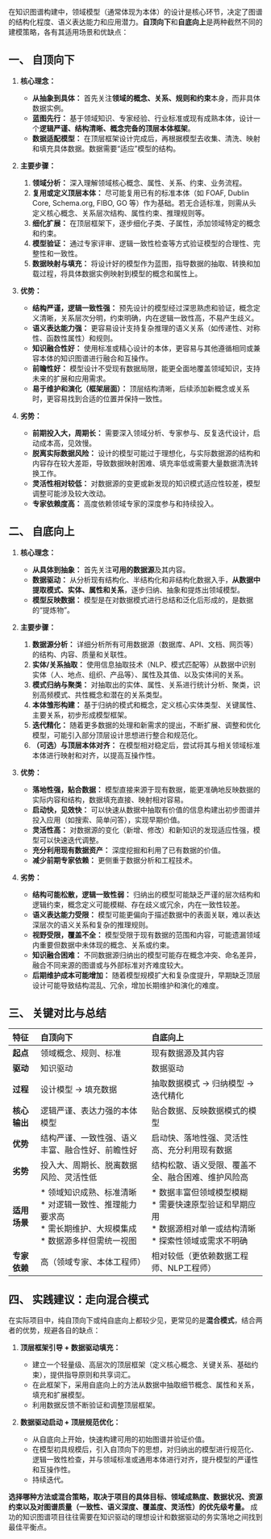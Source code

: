 在知识图谱构建中，领域模型（通常体现为本体）的设计是核心环节，决定了图谱的结构化程度、语义表达能力和应用潜力。**自顶向下**和**自底向上**是两种截然不同的建模策略，各有其适用场景和优缺点：

## 一、 自顶向下

1.  **核心理念：**
    *   **从抽象到具体：** 首先关注**领域的概念、关系、规则和约束**本身，而非具体数据实例。
    *   **蓝图先行：** 基于领域知识、专家经验、行业标准或现有成熟本体，设计一个**逻辑严谨、结构清晰、概念完备的顶层本体框架**。
    *   **数据适配模型：** 在顶层框架设计完成后，再根据模型去收集、清洗、映射和填充具体数据。数据需要“适应”模型的结构。

2.  **主要步骤：**
    1.  **领域分析：** 深入理解领域核心概念、属性、关系、约束、业务流程。
    2.  **复用或定义顶层本体：** 尽可能复用已有的标准本体（如 FOAF, Dublin Core, Schema.org, FIBO, GO 等）作为基础。若无合适标准，则需从头定义核心概念、关系层次结构、属性约束、推理规则等。
    3.  **细化扩展：** 在顶层框架下，逐步细化子类、子属性，添加领域特定的概念和约束。
    4.  **模型验证：** 通过专家评审、逻辑一致性检查等方式验证模型的合理性、完整性和一致性。
    5.  **数据映射与填充：** 将设计好的模型作为蓝图，指导数据的抽取、转换和加载过程，将具体数据实例映射到模型的概念和属性上。

3.  **优势：**
    *   **结构严谨，逻辑一致性强：** 预先设计的模型经过深思熟虑和验证，概念定义清晰，关系层次分明，约束明确，内在逻辑一致性高，不易产生歧义。
    *   **语义表达能力强：** 更容易设计支持复杂推理的语义关系（如传递性、对称性、函数性属性）和规则。
    *   **知识融合性好：** 使用标准或精心设计的本体，更容易与其他遵循相同或兼容本体的知识图谱进行融合和互操作。
    *   **前瞻性好：** 模型设计不受现有数据局限，能更全面地覆盖领域知识，支持未来的扩展和应用需求。
    *   **易于维护和演化（框架层面）：** 顶层结构清晰，后续添加新概念或关系时，更容易找到合适的位置并保持一致性。

4.  **劣势：**
    *   **前期投入大，周期长：** 需要深入领域分析、专家参与、反复迭代设计，启动成本高，见效慢。
    *   **脱离实际数据风险：** 设计的模型可能过于理想化，与实际数据源的结构和内容存在较大差距，导致数据映射困难、填充率低或需要大量数据清洗转换工作。
    *   **灵活性相对较低：** 对数据源的变更或新发现的知识模式适应性较差，模型调整可能涉及较大改动。
    *   **专家依赖度高：** 高度依赖领域专家的深度参与和持续投入。

## 二、 自底向上

1.  **核心理念：**
    *   **从具体到抽象：** 首先关注**可用的数据源**及其内容。
    *   **数据驱动：** 从分析现有结构化、半结构化和非结构化数据入手，**从数据中提取模式、实体、属性和关系**，逐步归纳、抽象和提炼出领域模型。
    *   **模型反映数据：** 模型是在对数据模式进行总结和泛化后形成的，是数据的“提炼物”。

2.  **主要步骤：**
    1.  **数据源分析：** 详细分析所有可用数据源（数据库、API、文档、网页等）的结构、内容、质量和关联性。
    2.  **实体/关系抽取：** 使用信息抽取技术（NLP、模式匹配等）从数据中识别实体（人、地点、组织、产品等）、属性及其值、以及实体间的关系。
    3.  **模式归纳与聚类：** 对抽取出的实体、属性、关系进行统计分析、聚类，识别高频模式、共性概念和潜在的关系类型。
    4.  **本体雏形构建：** 基于归纳的模式和概念，定义核心实体类型、关键属性、主要关系，初步形成模型框架。
    5.  **迭代精化：** 随着更多数据的处理和新需求的提出，不断扩展、调整和优化模型，可能引入部分顶层设计思想进行整合和规范化。
    6.  **（可选）与顶层本体对齐：** 在模型相对稳定后，尝试将其与相关领域标准本体进行映射和对齐，以提高互操作性。

3.  **优势：**
    *   **落地性强，贴合数据：** 模型直接来源于现有数据，能更准确地反映数据的实际内容和结构，数据填充直接、映射相对容易。
    *   **启动快，见效快：** 可以快速从数据中抽取有价值的信息构建出初步图谱并投入应用（如搜索、简单问答），实现早期价值。
    *   **灵活性高：** 对数据源的变化（新增、修改）和新知识的发现适应性强，模型可以快速迭代调整。
    *   **充分利用现有数据资产：** 深度挖掘和利用了已有数据的价值。
    *   **减少前期专家依赖：** 更侧重于数据分析和工程技术。

4.  **劣势：**
    *   **结构可能松散，逻辑一致性弱：** 归纳出的模型可能缺乏严谨的层次结构和逻辑约束，概念定义可能模糊、存在歧义或冗余，内在一致性较差。
    *   **语义表达能力受限：** 模型可能更偏向于描述数据中的表面关联，难以表达深层次的语义关系和复杂的推理规则。
    *   **视野受限，覆盖不全：** 模型受限于现有数据的范围和内容，可能遗漏领域内重要但数据中未体现的概念、关系或约束。
    *   **知识融合困难：** 不同数据源归纳出的模型可能存在概念冲突、命名差异，融合不同来源的图谱或与外部标准对齐难度较大。
    *   **后期维护成本可能增加：** 随着模型规模扩大和复杂度提升，早期缺乏顶层设计可能导致结构混乱、冗余，增加长期维护和演化的难度。

## 三、 关键对比与总结

| 特征         | 自顶向下                                       | 自底向上                                       |
| :----------- | :--------------------------------------------- | :--------------------------------------------- |
| **起点**     | 领域概念、规则、标准                           | 现有数据源及其内容                             |
| **驱动**     | 知识驱动                                       | 数据驱动                                       |
| **过程**     | 设计模型 -> 填充数据                           | 抽取数据模式 -> 归纳模型 -> 迭代精化           |
| **核心输出** | 逻辑严谨、表达力强的本体模型                   | 贴合数据、反映数据模式的模型                   |
| **优势**     | 结构严谨、一致性强、语义丰富、融合性好、前瞻性好 | 启动快、落地性强、灵活性高、充分利用现有数据 |
| **劣势**     | 投入大、周期长、脱离数据风险、灵活性低         | 结构松散、语义受限、覆盖不全、融合困难、维护风险高 |
| **适用场景** | * 领域知识成熟、标准清晰<br>* 对逻辑一致性、推理能力要求高<br>* 需长期维护、大规模集成<br>* 数据源多样但需统一视图 | * 数据丰富但领域模型模糊<br>* 需要快速原型验证和早期应用<br>* 数据源相对单一或结构清晰<br>* 探索性领域或需求不明确 |
| **专家依赖** | 高（领域专家、本体工程师）                     | 相对较低（更依赖数据工程师、NLP工程师）        |

## 四、 实践建议：走向混合模式

在实际项目中，纯自顶向下或纯自底向上都较少见，更常见的是**混合模式**，结合两者的优势，规避各自的缺点：

1.  **顶层框架引导 + 数据驱动填充：**
    *   建立一个轻量级、高层次的顶层框架（定义核心概念、关键关系、基础约束），提供指导原则和共享词汇。
    *   在此框架下，采用自底向上的方法从数据中抽取细节概念、属性和关系，填充和扩展模型。
    *   利用数据反馈不断验证和调整顶层框架。

2.  **数据驱动启动 + 顶层规范优化：**
    *   从自底向上开始，快速构建可用的初始图谱并验证价值。
    *   在模型初具规模后，引入自顶向下的思想，对归纳出的模型进行规范化、逻辑一致性检查，并与领域标准或通用本体进行对齐，提升模型的严谨性和互操作性。
    *   持续迭代。

**选择哪种方法或混合策略，取决于项目的具体目标、领域成熟度、数据状况、资源约束以及对图谱质量（一致性、语义深度、覆盖度、灵活性）的优先级考量。** 成功的知识图谱项目往往需要在知识驱动的理想设计和数据驱动的务实落地之间找到最佳平衡点。